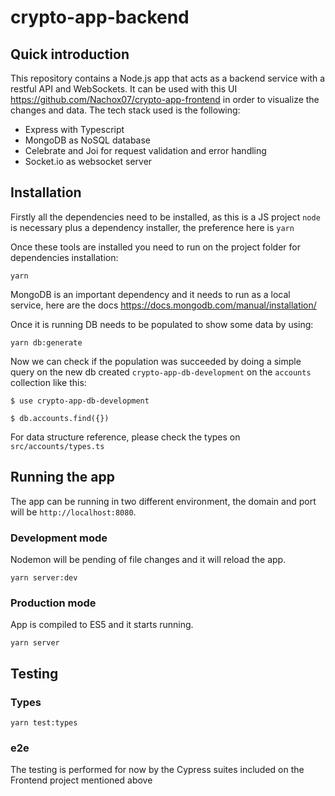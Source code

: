 # crypto-app-backend

## Quick introduction

This repository contains a Node.js app that acts as a backend service with a restful API and WebSockets. It can be used with this UI https://github.com/Nachox07/crypto-app-frontend in order to visualize the changes and data. The tech stack used is the following:

-   Express with Typescript
-   MongoDB as NoSQL database
-   Celebrate and Joi for request validation and error handling
-   Socket.io as websocket server

## Installation

Firstly all the dependencies need to be installed, as this is a JS project `node` is necessary plus a dependency installer, the preference here is `yarn`

Once these tools are installed you need to run on the project folder for dependencies installation:

`yarn`

MongoDB is an important dependency and it needs to run as a local service, here are the docs https://docs.mongodb.com/manual/installation/

Once it is running DB needs to be populated to show some data by using:

`yarn db:generate`

Now we can check if the population was succeeded by doing a simple query on the new db created `crypto-app-db-development` on the `accounts` collection like this:

`$ use crypto-app-db-development`

`$ db.accounts.find({})`

For data structure reference, please check the types on `src/accounts/types.ts`

## Running the app

The app can be running in two different environment, the domain and port will be `http://localhost:8080`.

### Development mode

Nodemon will be pending of file changes and it will reload the app.

`yarn server:dev`

### Production mode

App is compiled to ES5 and it starts running.

`yarn server`

## Testing

### Types

`yarn test:types`

### e2e

The testing is performed for now by the Cypress suites included on the Frontend project mentioned above
